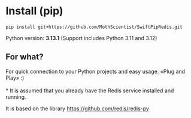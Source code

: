 # Install (pip)

`pip install git+https://github.com/MothScientist/SwiftPipRedis.git`

Python version: __3.13.1__ (Support includes Python 3.11 and 3.12)

## For what?

For quick connection to your Python projects and easy usage. «Plug and Play» :)</br></br>
\* It is assumed that you already have the Redis service installed and running.

It is based on the library https://github.com/redis/redis-py